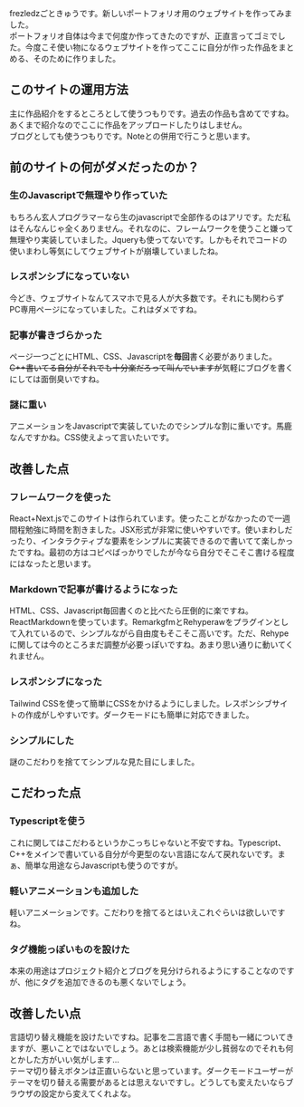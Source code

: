 frezledzごときゅうです。新しいポートフォリオ用のウェブサイトを作ってみました。  
ポートフォリオ自体は今まで何度か作ってきたのですが、正直言ってゴミでした。今度こそ使い物になるウェブサイトを作ってここに自分が作った作品をまとめる、そのために作りました。
## このサイトの運用方法
主に作品紹介をするところとして使うつもりです。過去の作品も含めてですね。あくまで紹介なのでここに作品をアップロードしたりはしません。  
ブログとしても使うつもりです。Noteとの併用で行こうと思います。  

## 前のサイトの何がダメだったのか？
### 生のJavascriptで無理やり作っていた
もちろん玄人プログラマーなら生のjavascriptで全部作るのはアリです。ただ私はそんなんじゃ全くありません。それなのに、フレームワークを使うこと嫌って無理やり実装していました。Jqueryも使ってないです。しかもそれでコードの使いまわし等気にしてウェブサイトが崩壊していましたね。
### レスポンシブになっていない
今どき、ウェブサイトなんてスマホで見る人が大多数です。それにも関わらずPC専用ページになっていました。これはダメですね。
### 記事が書きづらかった
ページ一つごとにHTML、CSS、Javascriptを**毎回**書く必要がありました。~~C++書いてる自分がそれでも十分楽だろって叫んでいますが~~気軽にブログを書くにしては面倒臭いですね。
### 謎に重い
アニメーションをJavascriptで実装していたのでシンプルな割に重いです。馬鹿なんですかね。CSS使えよって言いたいです。  
## 改善した点
### フレームワークを使った
React+Next.jsでこのサイトは作られています。使ったことがなかったので一週間程勉強に時間を割きました。JSX形式が非常に使いやすいです。使いまわしだったり、インタラクティブな要素をシンプルに実装できるので書いてて楽しかったですね。最初の方はコピペばっかりでしたが今なら自分でそこそこ書ける程度にはなったと思います。  
### Markdownで記事が書けるようになった
HTML、CSS、Javascript毎回書くのと比べたら圧倒的に楽ですね。ReactMarkdownを使っています。RemarkgfmとRehyperawをプラグインとして入れているので、シンプルながら自由度もそこそこ高いです。ただ、Rehypeに関しては今のところまだ調整が必要っぽいですね。あまり思い通りに動いてくれません。
### レスポンシブになった
Tailwind CSSを使って簡単にCSSをかけるようにしました。レスポンシブサイトの作成がしやすいです。ダークモードにも簡単に対応できました。
### シンプルにした
謎のこだわりを捨ててシンプルな見た目にしました。  

## こだわった点
### Typescriptを使う
これに関してはこだわるというかこっちじゃないと不安ですね。Typescript、C++をメインで書いている自分が今更型のない言語になんて戻れないです。まぁ、簡単な用途ならJavascriptも使うのですが。
### 軽いアニメーションも追加した
軽いアニメーションです。こだわりを捨てるとはいえこれぐらいは欲しいですね。
### タグ機能っぽいものを設けた
本来の用途はプロジェクト紹介とブログを見分けられるようにすることなのですが、他にタグを追加できるのも悪くないでしょう。

## 改善したい点
言語切り替え機能を設けたいですね。記事を二言語で書く手間も一緒についてきますが、悪いことではないでしょう。あとは検索機能が少し貧弱なのでそれも何とかした方がいい気がします...  
テーマ切り替えボタンは正直いらないと思っています。ダークモードユーザーがテーマを切り替える需要があるとは思えないですし。どうしても変えたいならブラウザの設定から変えてくれよな。